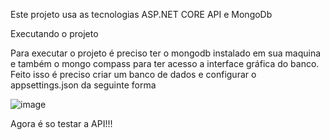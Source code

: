 Este projeto usa as tecnologias ASP.NET CORE API e MongoDb

Executando o projeto

Para executar o projeto é preciso ter o mongodb instalado em sua maquina e também o mongo compass para ter acesso a interface gráfica do banco.
Feito isso é preciso criar um banco de dados e configurar o appsettings.json da seguinte forma

![image](https://github.com/user-attachments/assets/3bcf3390-30ff-492b-b0a9-fec8191f80d4)

Agora é so testar a API!!!
